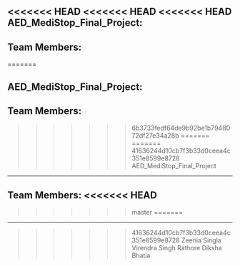 <<<<<<< HEAD
<<<<<<< HEAD
<<<<<<< HEAD
AED_MediStop_Final_Project:
--------------------------
Team Members:
------------
=======

AED_MediStop_Final_Project:
---------------------------
Team Members:
-------------
>>>>>>> 6b3733fedf64de9b92be1b7948072df27e34a28b
=======
=======
>>>>>>> 41636244d10cb7f3b33d0ceea4c351e8599e8728
AED_MediStop_Final_Project
--------------------------
Team Members:
<<<<<<< HEAD
------------
>>>>>>> master
=======
-------------
>>>>>>> 41636244d10cb7f3b33d0ceea4c351e8599e8728
Zeenia Singla 
Virendra Singh Rathore
Diksha Bhatia
